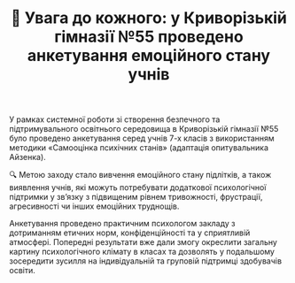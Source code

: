﻿---
title: "🧠 Увага до кожного: у Криворізькій гімназії №55 проведено анкетування емоційного стану учнів"
---

У рамках системної роботи зі створення безпечного та підтримувального освітнього середовища в Криворізькій гімназії №55 було проведено анкетування серед учнів 7-х класів з використанням методики «Самооцінка психічних станів» (адаптація опитувальника Айзенка).

🔍 Метою заходу стало вивчення емоційного стану підлітків, а також виявлення учнів, які можуть потребувати додаткової психологічної підтримки у зв’язку з підвищеним рівнем тривожності, фрустрації, агресивності чи інших емоційних труднощів.

Анкетування проведено практичним психологом закладу з дотриманням етичних норм, конфіденційності та у сприятливій атмосфері. Попередні результати вже дали змогу окреслити загальну картину психологічного клімату в класах та дозволять у подальшому зосередити зусилля на індивідуальній та груповій підтримці здобувачів освіти.

<slideshow />
